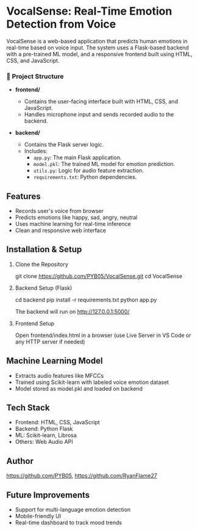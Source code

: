 # VocalSense: Real-Time Emotion Detection from Voice

VocalSense is a web-based application that predicts human emotions in real-time based on voice input. The system uses a Flask-based backend with a pre-trained ML model, and a responsive frontend built using HTML, CSS, and JavaScript.

### 📁 Project Structure

- **frontend/**
  - Contains the user-facing interface built with HTML, CSS, and JavaScript.
  - Handles microphone input and sends recorded audio to the backend.
  
- **backend/**
  - Contains the Flask server logic.
  - Includes:
    - `app.py`: The main Flask application.
    - `model.pkl`: The trained ML model for emotion prediction.
    - `utils.py`: Logic for audio feature extraction.
    - `requirements.txt`: Python dependencies.

## Features

- Records user's voice from browser
- Predicts emotions like happy, sad, angry, neutral
- Uses machine learning for real-time inference
- Clean and responsive web interface

## Installation & Setup

1. Clone the Repository

   git clone https://github.com/PYB05/VocalSense.git
   cd VocalSense

2. Backend Setup (Flask)

   cd backend
   pip install -r requirements.txt
   python app.py

   The backend will run on http://127.0.0.1:5000/

3. Frontend Setup

   Open frontend/index.html in a browser (use Live Server in VS Code or any HTTP server if needed)

## Machine Learning Model

- Extracts audio features like MFCCs
- Trained using Scikit-learn with labeled voice emotion dataset
- Model stored as model.pkl and loaded on backend

## Tech Stack

- Frontend: HTML, CSS, JavaScript
- Backend: Python Flask
- ML: Scikit-learn, Librosa
- Others: Web Audio API

## Author

https://github.com/PYB05, 
https://github.com/RyanFlame27

## Future Improvements

- Support for multi-language emotion detection
- Mobile-friendly UI
- Real-time dashboard to track mood trends
